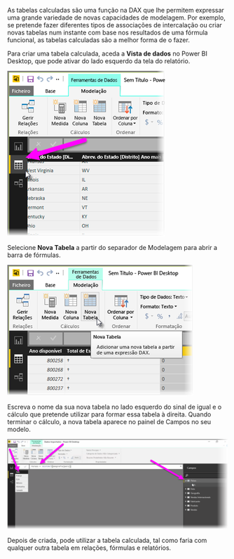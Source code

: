 As tabelas calculadas são uma função na DAX que lhe permitem expressar uma grande variedade de novas capacidades de modelagem. Por exemplo, se pretende fazer diferentes tipos de associações de intercalação ou criar novas tabelas num instante com base nos resultados de uma fórmula funcional, as tabelas calculadas são a melhor forma de o fazer.

Para criar uma tabela calculada, aceda a **Vista de dados** no Power BI Desktop, que pode ativar do lado esquerdo da tela do relatório.

![](media/2-6-create-calculated-tables/2-6_1.png)

Selecione **Nova Tabela** a partir do separador de Modelagem para abrir a barra de fórmulas.

![](media/2-6-create-calculated-tables/2-6_1b.png)

Escreva o nome da sua nova tabela no lado esquerdo do sinal de igual e o cálculo que pretende utilizar para formar essa tabela à direita. Quando terminar o cálculo, a nova tabela aparece no painel de Campos no seu modelo.

![](media/2-6-create-calculated-tables/2-6_2.png)

Depois de criada, pode utilizar a tabela calculada, tal como faria com qualquer outra tabela em relações, fórmulas e relatórios.

